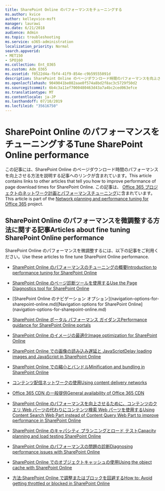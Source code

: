 ```yaml
---
title: SharePoint Online のパフォーマンスをチューニングする
ms.author: kvice
author: kelleyvice-msft
manager: laurawi
ms.date: 6/21/2018
audience: Admin
ms.topic: troubleshooting
ms.service: o365-administration
localization_priority: Normal
search.appverid:
- MET150
- SPO160
ms.collection: Ent_O365
ms.custom: Adm_O365
ms.assetid: f0522d4a-fbf4-41f9-854e-c9b59555091d
description: SharePoint Online のページダウンロード時間のパフォーマンスを向上させる方法を説明する、他の記事へのリンクが含まれています。
ms.openlocfilehash: 9049041be082aae0f574a8bd2f8ac3c5729f50d2
ms.sourcegitcommit: 6b4c3a11ef7000480463d43a7a4bc2ced063efce
ms.translationtype: MT
ms.contentlocale: ja-JP
ms.lasthandoff: 07/10/2019
ms.locfileid: "35616750"
---
```

# <a name="tune-sharepoint-online-performance"></a><span data-ttu-id="86442-103">SharePoint Online のパフォーマンスをチューニングする</span><span class="sxs-lookup"><span data-stu-id="86442-103">Tune SharePoint Online performance</span></span>

<span data-ttu-id="86442-104">この記事には、SharePoint Online のページダウンロード時間のパフォーマンスを向上させる方法を説明する記事へのリンクが含まれています。</span><span class="sxs-lookup"><span data-stu-id="86442-104">This article contains links to other articles that tell you how to improve performance of page download times for SharePoint Online.</span></span> <span data-ttu-id="86442-105">この記事は、 [Office 365 プロジェクトのネットワーク計画とパフォーマンスチューニング](https://aka.ms/tune)に含まれています。</span><span class="sxs-lookup"><span data-stu-id="86442-105">This article is part of the [Network planning and performance tuning for Office 365](https://aka.ms/tune) project.</span></span>
   
## <a name="articles-about-fine-tuning-sharepoint-online-performance"></a><span data-ttu-id="86442-106">SharePoint Online のパフォーマンスを微調整する方法に関する記事</span><span class="sxs-lookup"><span data-stu-id="86442-106">Articles about fine tuning SharePoint Online performance</span></span>

<span data-ttu-id="86442-107">SharePoint Online のパフォーマンスを微調整するには、以下の記事をご利用ください。</span><span class="sxs-lookup"><span data-stu-id="86442-107">Use these articles to fine tune SharePoint Online performance.</span></span>
  
- [<span data-ttu-id="86442-108">SharePoint Online のパフォーマンスのチューニングの概要</span><span class="sxs-lookup"><span data-stu-id="86442-108">Introduction to performance tuning for SharePoint Online</span></span>](introduction-to-performance-tuning-for-sharepoint-online.md)
    
- [<span data-ttu-id="86442-109">SharePoint Online のページ診断ツールを使用する</span><span class="sxs-lookup"><span data-stu-id="86442-109">Use the Page Diagnostics tool for SharePoint Online</span></span>](page-diagnostics-for-spo.md)
    
- <span data-ttu-id="86442-110">
  [SharePoint Online のナビゲーション オプション](navigation-options-for-sharepoint-online.md)</span><span class="sxs-lookup"><span data-stu-id="86442-110">[Navigation options for SharePoint Online](navigation-options-for-sharepoint-online.md)</span></span>

- [<span data-ttu-id="86442-111">SharePoint Online ポータル パフォーマンス ガイダンス</span><span class="sxs-lookup"><span data-stu-id="86442-111">Performance guidance for SharePoint Online portals</span></span>](https://docs.microsoft.com/en-us/sharepoint/dev/solution-guidance/portal-performance)
    
- [<span data-ttu-id="86442-112">SharePoint Online のイメージの最適化</span><span class="sxs-lookup"><span data-stu-id="86442-112">Image optimization for SharePoint Online</span></span>](image-optimization-for-sharepoint-online.md)
    
- [<span data-ttu-id="86442-113">SharePoint Online での画像の読み込み遅延と JavaScript</span><span class="sxs-lookup"><span data-stu-id="86442-113">Delay loading images and JavaScript in SharePoint Online</span></span>](delay-loading-images-and-javascript-in-sharepoint-online.md)
    
- [<span data-ttu-id="86442-114">SharePoint Online での縮小とバンドル</span><span class="sxs-lookup"><span data-stu-id="86442-114">Minification and bundling in SharePoint Online</span></span>](minification-and-bundling-in-sharepoint-online.md)
    
- [<span data-ttu-id="86442-115">コンテンツ配信ネットワークの使用</span><span class="sxs-lookup"><span data-stu-id="86442-115">Using content delivery networks</span></span>](using-content-delivery-networks-with-sharepoint-online.md)
    
 - [<span data-ttu-id="86442-116">Office 365 CDN の一般提供</span><span class="sxs-lookup"><span data-stu-id="86442-116">General availability of Office 365 CDN</span></span>](https://dev.office.com/blogs/general-availability-of-office-365-cdn)
    
- [<span data-ttu-id="86442-117">SharePoint Online のパフォーマンスを向上させるために、コンテンツのクエリ Web パーツの代わりにコンテンツ検索 Web パーツを使用する</span><span class="sxs-lookup"><span data-stu-id="86442-117">Using Content Search Web Part instead of Content Query Web Part to improve performance in SharePoint Online</span></span>](using-content-search-web-part-instead-of-content-query-web-part-to-improve-perfo.md)
    
- [<span data-ttu-id="86442-118">SharePoint Online のキャパシティ プランニングとロード テスト</span><span class="sxs-lookup"><span data-stu-id="86442-118">Capacity planning and load testing SharePoint Online</span></span>](capacity-planning-and-load-testing-sharepoint-online.md)
    
- [<span data-ttu-id="86442-119">SharePoint Online のパフォーマンスの問題の診断</span><span class="sxs-lookup"><span data-stu-id="86442-119">Diagnosing performance issues with SharePoint Online</span></span>](diagnosing-performance-issues-with-sharepoint-online.md)
    
- [<span data-ttu-id="86442-120">SharePoint Online でのオブジェクトキャッシュの使用</span><span class="sxs-lookup"><span data-stu-id="86442-120">Using the object cache with SharePoint Online</span></span>](using-the-object-cache-with-sharepoint-online.md)
    
- [<span data-ttu-id="86442-121">方法:SharePoint Online で調整またはブロックを回避する</span><span class="sxs-lookup"><span data-stu-id="86442-121">How to: Avoid getting throttled or blocked in SharePoint Online</span></span>](https://msdn.microsoft.com/en-us/library/office/dn889829.aspx)
    

